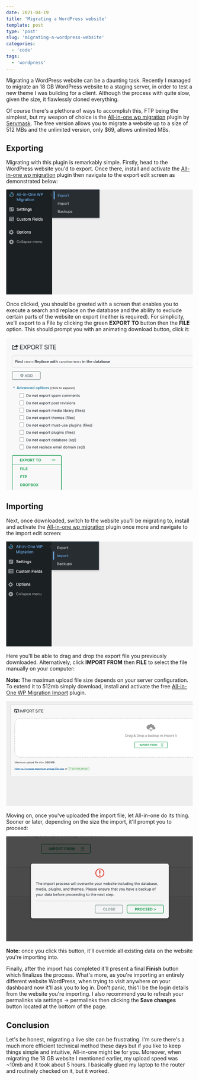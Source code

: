 ```yaml
---
date: 2021-04-19
title: 'Migrating a WordPress website'
template: post
type: 'post'
slug: 'migrating-a-wordpress-website'
categories:
  - 'code'
tags:
  - 'wordpress'
---
```


Migrating a WordPress website can be a daunting task. Recently I managed to migrate an 18 GB WordPress website to a staging server, in order to test a new theme I was building for a client. Although the process with quite slow, given the size, it flawlessly cloned everything. 

Of course there's a plethora of ways to accomplish this, FTP being the simplest, but my weapon of choice is the [All-in-one wp migration](https://wordpress.org/plugins/all-in-one-wp-migration/) plugin by [Servmask](https://servmask.com/). The free version allows you to migrate a website up to a size of 512 MBs and the unlimited version, only $69, allows unlimited MBs.

## Exporting

Migrating with this plugin is remarkably simple. Firstly, head to the WordPress website you'd to export. Once there, install and activate the [All-in-one wp migration](https://wordpress.org/plugins/all-in-one-wp-migration/) plugin then navigate to the export edit screen as demonstrated below:

![All-in-one wp migration export option](../images/posts/all-in-one-migration-export.png)

Once clicked, you should be greeted with a screen that enables you to execute a search and replace on the database and the ability to exclude certain parts of the website on export (neither is required). For simplicity, we'll export to a File by clicking the green **EXPORT TO** button then the **FILE** option. This should prompt you with an animating download button, click it:

![All-in-one wp migration export edit screen](../images/posts/all-in-one-migration-export-edit-screen.png)

## Importing

Next, once downloaded, switch to the website you'll be migrating to, install and activate the [All-in-one wp migration](https://wordpress.org/plugins/all-in-one-wp-migration/) plugin once more and navigate to the import edit screen:

![All-in-one wp migration import option](../images/posts/all-in-one-migration-import.png)

Here you'll be able to drag and drop the export file you previously downloaded. Alternatively, click **IMPORT FROM** then **FILE** to select the file manually on your computer:

**Note:** The maximun upload file size depends on your server configuration. To extend it to 512mb simply download, install and activate the free [All-in-One WP Migration Import](https://import.wp-migration.com/) plugin.

![All-in-one wp migration import edit screen](../images/posts/all-in-one-migration-import-edit-screen.png)

Moving on, once you've uploaded the import file, let All-in-one do its thing. Sooner or later, depending on the size the import, it'll prompt you to proceed:

![All-in-one wp migration proceed button](../images/posts/all-in-one-proceed.png)

**Note:** once you click this button, it'll override all existing data on the website you're importing into.

Finally, after the import has completed it'll present a final **Finish** button which finalizes the process. What's more, as you're importing an entirely different website WordPress, when trying to visit anywhere on your dashboard now it'll ask you to log in. Don't panic, this'll be the login details from the website you're importing. I also recommend you to refresh your permalinks via settings -> permalinks then clicking the **Save changes** button located at the bottom of the page.

## Conclusion

Let's be honest, migrating a live site can be frustrating. I'm sure there's a much more efficient technical method these days but if you like to keep things simple and intuitive, All-in-one might be for you. Moreover, when migrating the 18 GB website I mentioned earlier, my upload speed was ~10mb and it took about 5 hours. I basically glued my laptop to the router and routinely checked on it, but it worked.